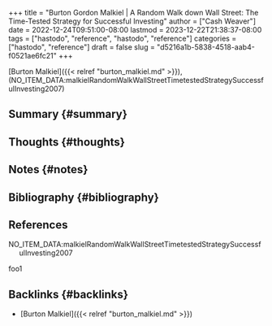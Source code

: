 +++
title = "Burton Gordon Malkiel | A Random Walk down Wall Street: The Time-Tested Strategy for Successful Investing"
author = ["Cash Weaver"]
date = 2022-12-24T09:51:00-08:00
lastmod = 2023-12-22T21:38:37-08:00
tags = ["hastodo", "reference", "hastodo", "reference"]
categories = ["hastodo", "reference"]
draft = false
slug = "d5216a1b-5838-4518-aab4-f0521ae6fc21"
+++

[Burton Malkiel]({{< relref "burton_malkiel.md" >}}), (NO_ITEM_DATA:malkielRandomWalkWallStreetTimetestedStrategySuccessfulInvesting2007)


## Summary {#summary}


## Thoughts {#thoughts}


## Notes {#notes}


## Bibliography {#bibliography}

## References

<style>.csl-entry{text-indent: -1.5em; margin-left: 1.5em;}</style><div class="csl-bib-body">
  <div class="csl-entry">NO_ITEM_DATA:malkielRandomWalkWallStreetTimetestedStrategySuccessfulInvesting2007</div>
</div>

foo1


## Backlinks {#backlinks}

-   [Burton Malkiel]({{< relref "burton_malkiel.md" >}})
